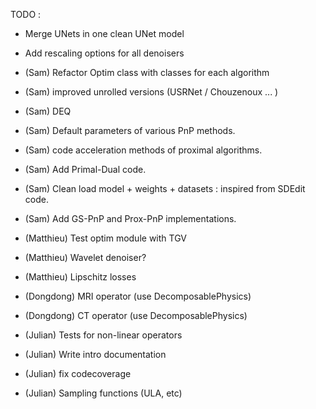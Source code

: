 TODO : 

- Merge UNets in one clean UNet model
- Add rescaling options for all denoisers
 
- (Sam) Refactor Optim class with classes for each algorithm 
- (Sam) improved unrolled versions (USRNet / Chouzenoux ... )
- (Sam) DEQ
- (Sam) Default parameters of various PnP methods. 
- (Sam) code acceleration methods of proximal algorithms.
- (Sam) Add Primal-Dual code.
- (Sam) Clean load model + weights + datasets : inspired from SDEdit code.
- (Sam) Add GS-PnP and Prox-PnP implementations.

- (Matthieu) Test optim module with TGV
- (Matthieu) Wavelet denoiser?
- (Matthieu) Lipschitz losses


- (Dongdong) MRI operator (use DecomposablePhysics)
- (Dongdong) CT operator (use DecomposablePhysics)

- (Julian) Tests for non-linear operators
- (Julian) Write intro documentation
- (Julian) fix codecoverage
- (Julian) Sampling functions (ULA, etc)
